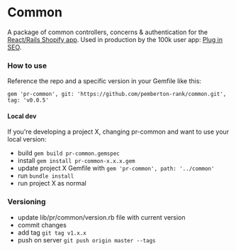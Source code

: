 # Common #

A package of common controllers, concerns & authentication for the [React/Rails Shopify app](https://github.com/pemberton-rank/react-shopify-app). Used in production by the 100k user app: [Plug in SEO](https://apps.shopify.com/plug-in-seo).

### How to use ###

Reference the repo and a specific version in your Gemfile like this:

``` gem 'pr-common', git: 'https://github.com/pemberton-rank/common.git', tag: 'v0.0.5' ```

#### Local dev ####
If you're developing a project X, changing pr-common and want to use your local version:

* build ```gem build pr-common.gemspec```
* install ```gem install pr-common-x.x.x.gem```
* update project X Gemfile with ```gem 'pr-common', path: '../common'```
* run ```bundle install```
* run project X as normal

### Versioning ###

* update lib/pr/common/version.rb file with current version
* commit changes
* add tag ```git tag v1.x.x```
* push on server ```git push origin master --tags```

